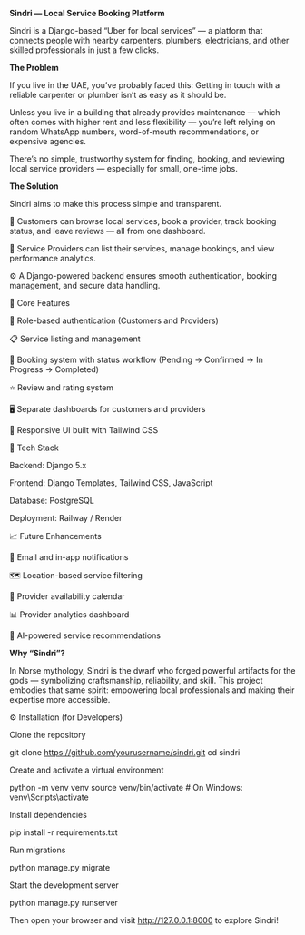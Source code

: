 **Sindri — Local Service Booking Platform**

Sindri is a Django-based “Uber for local services” — a platform that connects people with nearby carpenters, plumbers, electricians, and other skilled professionals in just a few clicks.

**The Problem**

If you live in the UAE, you’ve probably faced this:
Getting in touch with a reliable carpenter or plumber isn’t as easy as it should be.

Unless you live in a building that already provides maintenance — which often comes with higher rent and less flexibility — you’re left relying on random WhatsApp numbers, word-of-mouth recommendations, or expensive agencies.

There’s no simple, trustworthy system for finding, booking, and reviewing local service providers — especially for small, one-time jobs.

**The Solution**

Sindri aims to make this process simple and transparent.

🧰 Customers can browse local services, book a provider, track booking status, and leave reviews — all from one dashboard.

🔧 Service Providers can list their services, manage bookings, and view performance analytics.

⚙️ A Django-powered backend ensures smooth authentication, booking management, and secure data handling.

🧩 Core Features

🔐 Role-based authentication (Customers and Providers)

📋 Service listing and management

📅 Booking system with status workflow (Pending → Confirmed → In Progress → Completed)

⭐ Review and rating system

🖥️ Separate dashboards for customers and providers

🎨 Responsive UI built with Tailwind CSS

🧱 Tech Stack

Backend: Django 5.x

Frontend: Django Templates, Tailwind CSS, JavaScript

Database: PostgreSQL

Deployment: Railway / Render

📈 Future Enhancements

📧 Email and in-app notifications

🗺️ Location-based service filtering

📆 Provider availability calendar

📊 Provider analytics dashboard

🤖 AI-powered service recommendations

**Why “Sindri”?**

In Norse mythology, Sindri is the dwarf who forged powerful artifacts for the gods — symbolizing craftsmanship, reliability, and skill.
This project embodies that same spirit: empowering local professionals and making their expertise more accessible.

⚙️ Installation (for Developers)

Clone the repository

git clone https://github.com/yourusername/sindri.git
cd sindri


Create and activate a virtual environment

python -m venv venv
source venv/bin/activate   # On Windows: venv\Scripts\activate


Install dependencies

pip install -r requirements.txt


Run migrations

python manage.py migrate


Start the development server

python manage.py runserver


Then open your browser and visit http://127.0.0.1:8000
 to explore Sindri!

